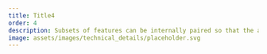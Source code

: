 ```yaml
---
title: Title4
order: 4
description: Subsets of features can be internally paired so that the algorithm is linear in the cross-product of the subsets. This is useful for ranking problems.
image: assets/images/technical_details/placeholder.svg
---
```

